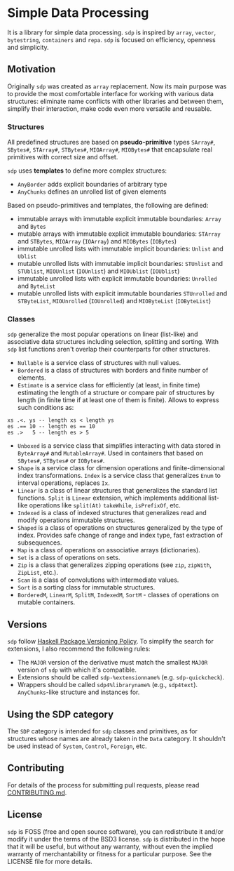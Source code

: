 # Simple Data Processing

It is a library for simple data processing. `sdp` is inspired by `array`,
`vector`, `bytestring`, `containers` and `repa`. `sdp` is focused on efficiency,
openness and simplicity.

## Motivation

Originally `sdp` was created as `array` replacement. Now its main purpose was to
provide the most comfortable interface for working with various data structures:
eliminate name conflicts with other libraries and between them, simplify their
interaction, make code even more versatile and reusable.

### Structures

All predefined structures are based on **pseudo-primitive** types `SArray#`,
`SBytes#`, `STArray#`, `STBytes#`, `MIOArray#`, `MIOBytes#` that encapsulate
real primitives with correct size and offset.

`sdp` uses **templates** to define more complex structures:
* `AnyBorder` adds explicit boundaries of arbitrary type
* `AnyChunks` defines an unrolled list of given elements

Based on pseudo-primitives and templates, the following are defined:
* immutable arrays with immutable explicit immutable boundaries: `Array` and
`Bytes`
* mutable arrays with immutable explicit immutable boundaries: `STArray` and
`STBytes`, `MIOArray` (`IOArray`) and `MIOBytes` (`IOBytes`)
* immutable unrolled lists with immutable implicit boundaries: `Unlist` and
`Ublist`
* mutable unrolled lists with immutable implicit boundaries: `STUnlist` and
`STUblist`, `MIOUnlist` (`IOUnlist`) and `MIOUblist` (`IOUblist`)
* immutable unrolled lists with explicit immutable boundaries: `Unrolled` and
`ByteList`
* mutable unrolled lists with explicit immutable boundaries `STUnrolled` and
`STByteList`, `MIOUnrolled` (`IOUnrolled`) and `MIOByteList` (`IOByteList`)

### Classes

`sdp` generalize the most popular operations on linear (list-like) and
associative data structures including selection, splitting and sorting. With
`sdp` list functions aren't overlap their counterparts for other structures.

* `Nullable` is a service class of structures with null values.
* `Bordered` is a class of structures with borders and finite number of elements.
* `Estimate` is a service class for efficiently (at least, in finite time)
estimating the length of a structure or compare pair of structures by length (in
finite time if at least one of them is finite). Allows to express such
conditions as:
```
xs .<. ys -- length xs < length ys
es .== 10 -- length es == 10
es .>   5 -- length es > 5
```
* `Unboxed` is a service class that simplifies interacting with data stored in
`ByteArray#` and `MutableArray#`. Used in containers that based on `SBytes#`,
`STBytes#` or `IOBytes#`.
* `Shape` is a service class for dimension operations and finite-dimensional
index transformations. `Index` is a service class that generalizes `Enum` to
interval operations, replaces `Ix`.
* `Linear` is a class of linear structures that generalizes the standard list
functions. `Split` is `Linear` extension, which implements additional list-like
operations like `split(At)` `takeWhile`, `isPrefixOf`, etc.
* `Indexed` is a class of indexed structures that generalizes read and modify
operations immutable structures.
* `Shaped` is a class of operations on structures generalized by the type of
index. Provides safe change of range and index type, fast extraction of
subsequences.
* `Map` is a class of operations on associative arrays (dictionaries).
* `Set` is a class of operations on sets.
* `Zip` is a class that generalizes zipping operations (see `zip`, `zipWith`,
`ZipList`, etc.).
* `Scan` is a class of convolutions with intermediate values.
* `Sort` is a sorting class for immutable structures.
* `BorderedM`, `LinearM`, `SplitM`, `IndexedM`, `SortM` - classes of operations
on mutable containers.

## Versions

`sdp` follow [Haskell Package Versioning Policy](https://pvp.haskell.org). To
simplify the search for extensions, I also recommend the following rules:
* The `MAJOR` version of the derivative must match the smallest `MAJOR` version
of `sdp` with which it's compatible.
* Extensions should be called `sdp-%extensionname%` (e.g. `sdp-quickcheck`).
* Wrappers should be called `sdp4%libraryname%` (e.g., `sdp4text`).
`AnyChunks`-like structure and instances for.

## Using the SDP category

The `SDP` category is intended for `sdp` classes and primitives, as for
structures whose names are already taken in the `Data` category. It shouldn't be
used instead of `System`, `Control`, `Foreign`, etc.

## Contributing
For details of the process for submitting pull requests, please read
[CONTRIBUTING.md](https://github.com/andreymulik/sdp/blob/master/CONTRIBUTING.md).

## License
`sdp` is FOSS (free and open source software), you can redistribute it and/or
modify it under the terms of the BSD3 license. `sdp` is distributed in the hope
that it will be useful, but without any warranty, without even the implied
warranty of merchantability or fitness for a particular purpose. See the LICENSE
file for more details.

